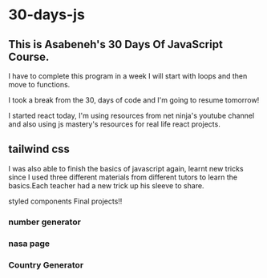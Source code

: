 # 30-days-js

## This is Asabeneh's 30 Days Of JavaScript Course.

I have to complete this program in a week
I will start with loops and then move to functions.


I took a break from the 30, days of code and I'm going to resume tomorrow!



<p>I started react today, I'm using resources from net ninja's youtube channel and also using js mastery's resources for real life react projects.</p>

## tailwind css

I was also able to finish the basics of javascript again, learnt new tricks since I used three different materials from different tutors to learn the basics.Each teacher had a new trick up his sleeve to share.



styled components
Final projects!!
<h3>number generator</h3>
<h3>nasa page</h3>
<h3>Country Generator</h3>

